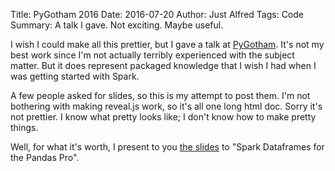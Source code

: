 Title: PyGotham 2016
Date: 2016-07-20
Author: Just Alfred
Tags: Code
Summary: A talk I gave. Not exciting. Maybe useful.

I wish I could make all this prettier, but I gave a talk at
[PyGotham](https://2016.pygotham.org/).
It's not my best work since I'm not actually terribly experienced with the
subject matter. But it does represent packaged knowledge that I wish I had
when I was getting started with Spark.

A few people asked for slides, so this is my attempt to post them. I'm not
bothering with making reveal.js work, so it's all one long html doc. Sorry
it's not prettier. I know what pretty looks like; I don't know how to make
pretty things.

Well, for what it's worth, I present to you
[the slides]({filename}/html/PyGotham2016.html)
to "Spark Dataframes for the Pandas Pro". 
